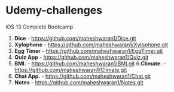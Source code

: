 # Udemy-challenges
iOS 13 Complete Bootcamp

1. **Dice**         - https://github.com/maheshwaran1/Dice.git
2. **Xylophone**    - https://github.com/maheshwaran1/Xylophone.git
3. **Egg Timer**    - https://github.com/maheshwaran1/EggTimer.git
4. **Quiz App**     - https://github.com/maheshwaran1/Quiz.git
5. **BMI.**         - https://github.com/maheshwaran1/BMI.git
6.**Climate.**      - https://github.com/maheshwaran1/Climate.git
7. **Chat App.**    - https://github.com/maheshwaran1/Chat.git
8. **Notes**        - https://github.com/maheshwaran1/Notes.git
  
